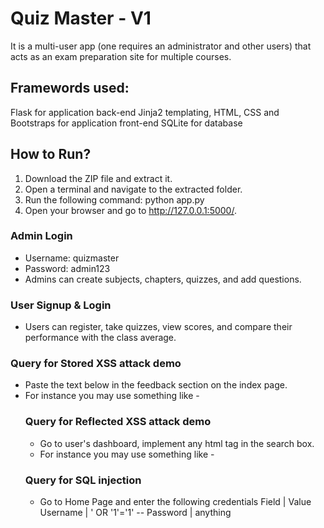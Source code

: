 # Quiz Master - V1
It is a multi-user app (one requires an administrator and other users) that acts as an exam preparation site for multiple courses.

## Framewords used:
  Flask for application back-end
  Jinja2 templating, HTML, CSS and Bootstraps for application front-end
  SQLite for database

## How to Run?
1. Download the ZIP file and extract it.
2. Open a terminal and navigate to the extracted folder.
3. Run the following command: python app.py
4. Open your browser and go to http://127.0.0.1:5000/.

### Admin Login
- Username: quizmaster
- Password: admin123
- Admins can create subjects, chapters, quizzes, and add questions.
  
### User Signup & Login
- Users can register, take quizzes, view scores, and compare their performance with the class average.

### Query for Stored XSS attack demo
- Paste the text below in the feedback section on the index page.
- For instance you may use something like -
  <script>
    document.body.style.backgroundColor = "black";
    document.body.style.color = "red";
    alert('You are now under my control..This website has been hacked!!!');
</script>

### Query for Reflected XSS attack demo
- Go to user's dashboard, implement any html tag in the search box.
- For instance you may use something like -
  <script>
  alert('Reflected XSS')
  </script>

### Query for SQL injection
- Go to Home Page and enter the following credentials
  Field | Value
  Username | ' OR '1'='1' --
  Password | anything